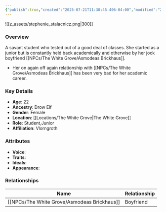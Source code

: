 ```yaml
---
{"publish":true,"created":"2025-07-21T11:30:45.406-04:00","modified":"2025-07-21T16:27:45.811-04:00","published":"2025-07-21T16:27:45.811-04:00","cssclasses":"","Age":"22","Ancestry":"Drow Elf","Gender":"Female","Location":["[[The White Grove]]"],"Role":["Student","Junior"],"Affiliation":["Vlorngroth"]}
---
```



![[z_assets/stephenie_stalacnicz.png|300]]

### Overview
A savant student who tested out of a good deal of classes. She started as a junior but is constantly held back academically and otherwise by her jock boyfriend [[NPCs/The White Grove/Asmodeas Brickhaus]].

- Her on again off again relationship with [[NPCs/The White Grove/Asmodeas Brickhaus]] has been very bad for her academic career.

### Key Details
- **Age**: 22
- **Ancestry**: Drow Elf
- **Gender**: Female
- **Location**: [[Locations/The White Grove\|The White Grove]]
- **Role**: Student,Junior
- **Affiliation:** Vlorngroth

### Attributes
- **Voice**: 
- **Traits**: 
- **Ideals:** 
- **Appearance**:

### Relationships

| Name                   | Relationship |
| ---------------------- | ------------ |
| [[NPCs/The White Grove/Asmodeas Brickhaus]] | Boyfriend    |

